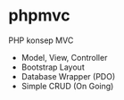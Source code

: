 # phpmvc
PHP konsep MVC

- Model, View, Controller
- Bootstrap Layout
- Database Wrapper (PDO)
- Simple CRUD (On Going)
